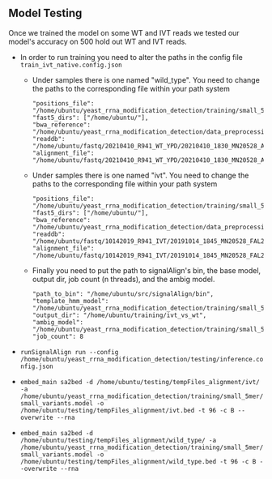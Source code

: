 ## Model Testing

Once we trained the model on some WT and IVT reads we tested our model's accuracy on 500 hold out WT and IVT reads.

* In order to run training you need to alter the paths in the config file `train_ivt_native.config.json`
    * Under samples there is one named "wild_type". You need to change the paths to the corresponding file within your path system
      ```
      "positions_file": "/home/ubuntu/yeast_rrna_modification_detection/training/small_5mer/yeast_18S_25S_modified.positions",
      "fast5_dirs": ["/home/ubuntu/"],
      "bwa_reference": "/home/ubuntu/yeast_rrna_modification_detection/data_preprocessing/reference/yeast_25S_18S.fa",
      "readdb": "/home/ubuntu/fastq/20210410_R941_WT_YPD/20210410_1830_MN20528_AGN282_f7dbe316/20210410_1830_MN20528_AGN282_f7dbe316.training.readdb",
      "alignment_file": "/home/ubuntu/fastq/20210410_R941_WT_YPD/20210410_1830_MN20528_AGN282_f7dbe316/20210410_1830_MN20528_AGN282_f7dbe316.2308.sorted.bam",
      ```
    * Under samples there is one named "ivt". You need to change the paths to the corresponding file within your path system
      ```
      "positions_file": "/home/ubuntu/yeast_rrna_modification_detection/training/small_5mer/yeast_18S_25S_canonical.positions",
      "fast5_dirs": ["/home/ubuntu/"],
      "bwa_reference": "/home/ubuntu/yeast_rrna_modification_detection/data_preprocessing/reference/yeast_25S_18S.fa",
      "readdb": "/home/ubuntu/fastq/10142019_R941_IVT/20191014_1845_MN20528_FAL23261_9a8cb226/20191014_1845_MN20528_FAL23261_9a8cb226.training.readdb",
      "alignment_file": "/home/ubuntu/fastq/10142019_R941_IVT/20191014_1845_MN20528_FAL23261_9a8cb226/20191014_1845_MN20528_FAL23261_9a8cb226.2308.sorted.bam",
      ```
    * Finally you need to put the path to signalAlign's bin, the base model, output dir, job count (n threads), and the ambig model.
      ```
      "path_to_bin": "/home/ubuntu/src/signalAlign/bin",
      "template_hmm_model": "/home/ubuntu/yeast_rrna_modification_detection/training/small_5mer/rna_r94_5mer_ACGTabc.model",
      "output_dir": "/home/ubuntu/training/ivt_vs_wt",
      "ambig_model": "/home/ubuntu/yeast_rrna_modification_detection/training/small_5mer/small_variants.model",
      "job_count": 8
      ```

* `runSignalAlign run --config /home/ubuntu/yeast_rrna_modification_detection/testing/inference.config.json`
* `embed_main sa2bed -d /home/ubuntu/testing/tempFiles_alignment/ivt/ -a /home/ubuntu/yeast_rrna_modification_detection/training/small_5mer/small_variants.model -o /home/ubuntu/testing/tempFiles_alignment/ivt.bed -t 96 -c B --overwrite --rna`
* `embed_main sa2bed -d /home/ubuntu/testing/tempFiles_alignment/wild_type/ -a /home/ubuntu/yeast_rrna_modification_detection/training/small_5mer/small_variants.model -o /home/ubuntu/testing/tempFiles_alignment/wild_type.bed -t 96 -c B --overwrite --rna`
